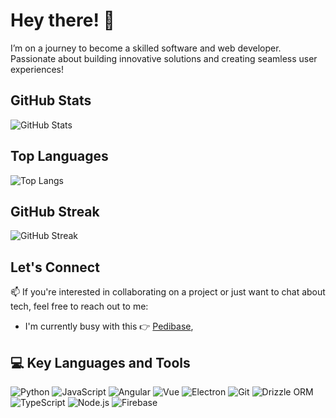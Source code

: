 # Hey there! 👋

I’m on a journey to become a skilled software and web developer. Passionate about building innovative solutions and creating seamless user experiences!

## GitHub Stats
![GitHub Stats](https://github-readme-stats.vercel.app/api?username=themba-asd&show_icons=true&hide_title=true&hide_border=true&count_private=true)

## Top Languages
![Top Langs](https://github-readme-stats.vercel.app/api/top-langs/?username=themba-asd&layout=compact&hide_title=true&hide_border=true)

## GitHub Streak
![GitHub Streak](https://github-readme-streak-stats.herokuapp.com/?user=themba-asd&hide_border=true)

## Let's Connect

📫 If you're interested in collaborating on a project or just want to chat about tech, feel free to reach out to me:
  - I'm currently busy with this 👉 [Pedibase](https://github.com/themba-asd/pedibase_frontend),

## 💻 Key Languages and Tools

![Python](https://img.shields.io/badge/-Python-3776AB?style=flat-square&logo=python&logoColor=white)
![JavaScript](https://img.shields.io/badge/-JavaScript-F7DF1E?style=flat-square&logo=javascript&logoColor=black)
![Angular](https://img.shields.io/badge/-Angular-E23237?style=flat-square&logo=angular&logoColor=white)
![Vue](https://img.shields.io/badge/-Vue.js-4FC08D?style=flat-square&logo=vue.js&logoColor=white)
![Electron](https://img.shields.io/badge/-Electron-47848F?style=flat-square&logo=electron&logoColor=white)
![Git](https://img.shields.io/badge/-Git-F05032?style=flat-square&logo=git&logoColor=white)
![Drizzle ORM](https://img.shields.io/badge/-Drizzle%20ORM-0F4C81?style=flat-square&logo=drizzle&logoColor=white)
![TypeScript](https://img.shields.io/badge/-TypeScript-3178C6?style=flat-square&logo=typescript&logoColor=white)
![Node.js](https://img.shields.io/badge/-Node.js-339933?style=flat-square&logo=node.js&logoColor=white)
![Firebase](https://img.shields.io/badge/-Firebase-F6820F?style=flat-square&logo=firebase&logoColor=white)


